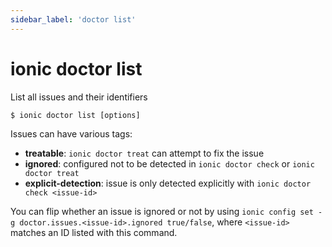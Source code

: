 ```yaml
---
sidebar_label: 'doctor list'
---
```


# ionic doctor list

List all issues and their identifiers

```shell
$ ionic doctor list [options]
```

Issues can have various tags:

- **treatable**: `ionic doctor treat` can attempt to fix the issue
- **ignored**: configured not to be detected in `ionic doctor check` or `ionic doctor treat`
- **explicit-detection**: issue is only detected explicitly with `ionic doctor check <issue-id>`

You can flip whether an issue is ignored or not by using `ionic config set -g doctor.issues.<issue-id>.ignored true/false`, where `<issue-id>` matches an ID listed with this command.
